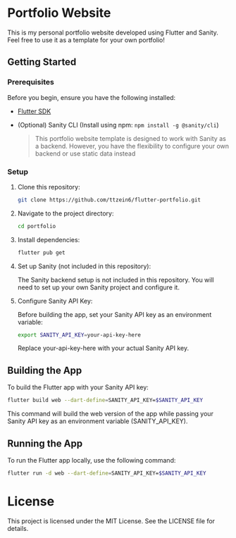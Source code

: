 # Portfolio Website

This is my personal portfolio website developed using Flutter and Sanity. Feel free to use it as a template for your own portfolio!

## Getting Started

### Prerequisites

Before you begin, ensure you have the following installed:

- [Flutter SDK](https://flutter.dev/docs/get-started/install)
- (Optional) Sanity CLI (Install using npm: `npm install -g @sanity/cli`)

   > This portfolio website template is designed to work with Sanity as a backend. However, you have the flexibility to configure your own backend or use static data instead

### Setup

1. Clone this repository:

   ```bash
   git clone https://github.com/ttzein6/flutter-portfolio.git
   ```
2. Navigate to the project directory:

   ```bash
   cd portfolio
   ```
3. Install dependencies:

   ```bash
   flutter pub get
   ```
4. Set up Sanity (not included in this repository):

   The Sanity backend setup is not included in this repository. You will need to set up your own Sanity project and configure it.
5. Configure Sanity API Key:

   Before building the app, set your Sanity API key as an environment variable:

      ```bash
      export SANITY_API_KEY=your-api-key-here
      ```
   Replace your-api-key-here with your actual Sanity API key.

## Building the App

To build the Flutter app with your Sanity API key:
   ```bash
   flutter build web --dart-define=SANITY_API_KEY=$SANITY_API_KEY
   ```
This command will build the web version of the app while passing your Sanity API key as an environment variable (SANITY_API_KEY).

## Running the App

To run the Flutter app locally, use the following command:

```bash
flutter run -d web --dart-define=SANITY_API_KEY=$SANITY_API_KEY
```
# License

This project is licensed under the MIT License. See the LICENSE file for details.